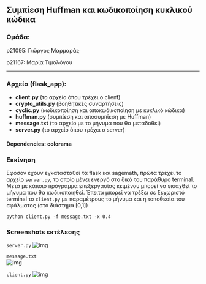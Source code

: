 Συμπίεση Huffman και κωδικοποίηση κυκλικού κώδικα
---
### Ομάδα:
p21095: Γιώργος Μαρμαράς

p21167: Μαρία Τιμολόγου

---

### **Αρχεία (flask_app)**:
- **client.py** (το αρχείο όπου τρέχει ο client)
- **crypto_utils.py** (βοηθητικές συναρτήσεις)
- **cyclic.py** (κωδικοποίηση και αποκωδικοποίηση με κυκλικό κώδικα)
- **huffman.py** (συμπίεση και αποσυμπίεση με Huffman)
- **message.txt** (το αρχείο με το μήνυμα που θα μεταδοθεί)
- **server.py** (το αρχείο όπου τρέχει ο server)

#### Dependencies: colorama

### Εκκίνηση
Εφόσον έχουν εγκατασταθεί τα flask και sagemath, πρώτα τρέχει το αρχείο `server.py`, το οποίο μένει ενεργό στο δικό του παράθυρο terminal. Μετά με κάποιο πρόγραμμα επεξεργασίας κειμένου μπορεί να εισαχθεί το μήνυμα που θα κωδικοποιηθεί. Έπειτα μπορεί να τρέξει σε ξεχωριστό terminal το `client.py` με παραμέτρους το μήνυμα και η τοποθεσία του σφάλματος (στο διάστημα [0,1])

```
python client.py -f message.txt -x 0.4
```
### Screenshots εκτέλεσης
`server.py`
![img](https://i.imgur.com/LzaniSU.png)

`message.txt`<br>
![img](https://i.imgur.com/Yl50RRX.png)

`client.py`
![img](https://i.imgur.com/k1E7ujD.png)
